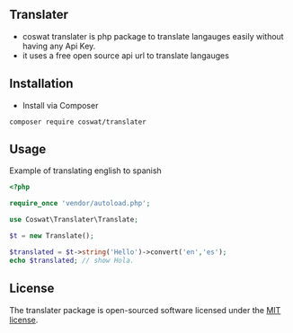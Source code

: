 ## Translater

- coswat translater is php package to translate langauges easily without having any Api Key.
- it uses a free open source api url to translate langauges

## Installation

- Install via Composer
```
composer require coswat/translater
```

## Usage

Example of translating english to spanish
```php
<?php

require_once 'vendor/autoload.php';

use Coswat\Translater\Translate;

$t = new Translate();

$translated = $t->string('Hello')->convert('en','es');
echo $translated; // show Hola.

```

## License

The translater package is open-sourced software licensed under the [MIT license](LICENSE.md).
